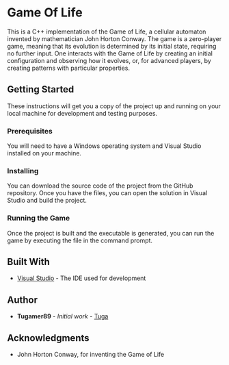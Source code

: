 # Game Of Life

This is a C++ implementation of the Game of Life, a cellular automaton invented by mathematician John Horton Conway. The game is a zero-player game, meaning that its evolution is determined by its initial state, requiring no further input. One interacts with the Game of Life by creating an initial configuration and observing how it evolves, or, for advanced players, by creating patterns with particular properties.

## Getting Started

These instructions will get you a copy of the project up and running on your local machine for development and testing purposes.

### Prerequisites

You will need to have a Windows operating system and Visual Studio installed on your machine.

### Installing

You can download the source code of the project from the GitHub repository. Once you have the files, you can open the solution in Visual Studio and build the project.

### Running the Game

Once the project is built and the executable is generated, you can run the game by executing the file in the command prompt.

## Built With

- [Visual Studio](https://visualstudio.microsoft.com/) - The IDE used for development

## Author

- **Tugamer89** - _Initial work_ - [Tuga](https://github.com/Tugamer89)

## Acknowledgments

- John Horton Conway, for inventing the Game of Life
